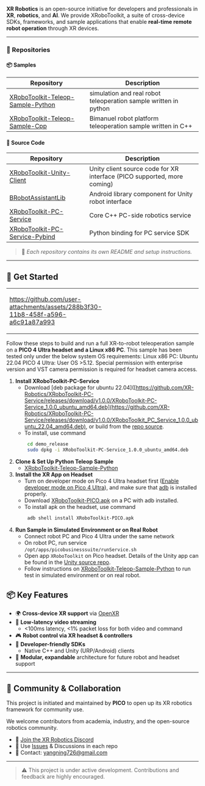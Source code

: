 **XR Robotics** is an open-source initiative for developers and professionals in **XR**, **robotics**, and **AI**. We provide XRoboToolkit, a suite of cross-device SDKs, frameworks, and sample applications that enable **real-time remote robot operation** through XR devices.

---

### 🧰 Repositories

#### 📦 Samples

| Repository                             | Description                                      |
|----------------------------------------|--------------------------------------------------|
| [XRoboToolkit-Teleop-Sample-Python](https://github.com/XR-Robotics/XRoboToolkit-Teleop-Sample-Python#)   | simulation and real robot teleoperation sample written in python |
| [XRoboToolkit-Teleop-Sample-Cpp](https://github.com/XR-Robotics/XRoboToolkit-Teleop-Sample-Cpp#)       | Bimanuel robot platform teleoperation sample written in C++             |

#### 🧩 Source Code

|Repository                              | Description                                                                 |
|----------------------------------------|-----------------------------------------------------------------------------|
| [XRoboToolkit-Unity-Client](https://github.com/XR-Robotics/XRoboToolkit-Unity-Client)              | Unity client source code for XR interface (PICO supported, more coming)  |
| [BRobotAssistantLib](https://github.com/XR-Robotics/BRobotAssistantLib)                     | Android library component for Unity robot interface                      |
| [XRoboToolkit-PC-Service](https://github.com/XR-Robotics/XRoboToolkit-PC-Service)                | Core C++ PC-side robotics service                                        |
| [XRoboToolkit-PC-Service-Pybind](https://github.com/XR-Robotics/XRoboToolkit-PC-Service-Pybind)         | Python binding for PC service SDK                                        |

> 📄 *Each repository contains its own README and setup instructions.*

---
## 🚀 Get Started








<table>
<tr>
<td width="50%">

https://github.com/user-attachments/assets/288b3f30-11b8-458f-a596-a6c91a87a993

</td>
<td width="50%">

<!-- Your content for the right side goes here -->

</td>
</tr>
</table>


Follow these steps to build and run a full XR-to-robot teleoperation sample on a **PICO 4 Ultra headset and a Linux x86 PC**. This sample has been tested only under the below system OS requirements:
Linux x86 PC: Ubuntu 22.04
PICO 4 Ultra: User OS >5.12. Special permission with enterprise version and VST camera permission is required for headset camera access.
1. **Install XRoboToolkit-PC-Service**  
   - Download [deb package for ubuntu 22.04]([https://github.com/XR-Robotics/XRoboToolkit-PC-Service/releases/download/v1.0.0/XRoboToolkit-PC-Service_1.0.0_ubuntu_amd64.deb](https://github.com/XR-Robotics/XRoboToolkit-PC-Service/releases/download/v1.0.0/XRoboToolkit_PC_Service_1.0.0_ubuntu_22.04_amd64.deb), or build from the [repo source](https://github.com/XR-Robotics/XRoboToolkit-PC-Service).
   - To install, use command
     ```bash
      cd demo_release
      sudo dpkg -i XRoboToolkit-PC-Service_1.0.0_ubuntu_amd64.deb
      ```
2. **Clone & Set Up Python Teleop Sample**  
   - [XRoboToolkit-Teleop-Sample-Python](https://github.com/XR-Robotics/XRoboToolkit-Teleop-Sample-Python)
3. **Install the XR App on Headset**
   - Turn on developer mode on Pico 4 Ultra headset first ([Enable developer mode on Pico 4 Ultra](https://developer.picoxr.com/ja/document/unreal/test-and-build/)), and make sure that [adb](https://developer.android.com/tools/adb) is installed properly.
   - Download [XRoboToolkit-PICO.apk](https://github.com/XR-Robotics/XRoboToolkit-Unity-Client/releases/download/v1.0.0/XRoboToolkit-PICO.apk) on a PC with adb installed.
   - To install apk on the headset, use command
     ```bash
      adb shell install XRoboToolkit-PICO.apk
      ```
4. **Run Sample in Simulated Environment or on Real Robot**
   - Connect robot PC and Pico 4 Ultra under the same network
   - On robot PC, run service `/opt/apps/picobusinesssuite/runService.sh`
   - Open app `XRoboToolkit` on Pico headset. Details of the Unity app can be found in the [Unity source repo](https://github.com/XR-Robotics/XRoboToolkit-Unity-Client).
   - Follow instructions on [XRoboToolkit-Teleop-Sample-Python](https://github.com/XR-Robotics/XRoboToolkit-Teleop-Sample-Python) to run test in simulated environment or on real robot.

## 📦 Key Features

- 🌍 **Cross-device XR support** via [OpenXR](https://www.khronos.org/openxr/)
- 📡 **Low-latency video streaming**  
   - <100ms latency, <1% packet loss for both video and command
- 🎮 **Robot control via XR headset & controllers**
- 🧪 **Developer-friendly SDKs**  
   - Native C++ and Unity (URP/Android) clients
- 🧱 **Modular, expandable** architecture for future robot and headset support

---

## 🤝 Community & Collaboration

This project is initiated and maintained by **PICO** to open up its XR robotics framework for community use.

We welcome contributors from academia, industry, and the open-source robotics community.

- 💬 [Join the XR Robotics Discord](https://discord.gg/your-discord-link)
- 🐞 Use [Issues](https://github.com/XR-Robotics/XRoboToolkit/issues) & Discussions in each repo
- 📩 Contact: [yangning726@gmail.com](mailto:yangning726@gmail.com)

---

> ⚠️ This project is under active development. Contributions and feedback are highly encouraged.
